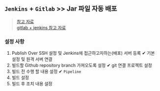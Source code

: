 ## `Jenkins` + `Gitlab` >> Jar 파일 자동 배포
> [참고 자료](https://hwannny.tistory.com/108) <br>
> [gitlab + jenkins 참고 자료](https://velog.io/@hmyanghm/Jenkins%EC%97%90-GitLab-%EC%A0%80%EC%9E%A5%EC%86%8C-%EC%97%B0%EB%8F%99)

### 설정 사항
1. Publish Over SSH 설정 및 Jenkins에 접근하고자하는(배포) 서버 등록 ✔ 기본 설정 및 원격 서버 연결
2. 빌드할 Github repository branch 가져오도록 설정 ✔ git 연결 프로젝트 설정
3. 빌드 전 수행 할 내용 설정  ✔ `Pipeline`
4. 빌드 설정 
5. 빌드 후 조치 내용 설정
